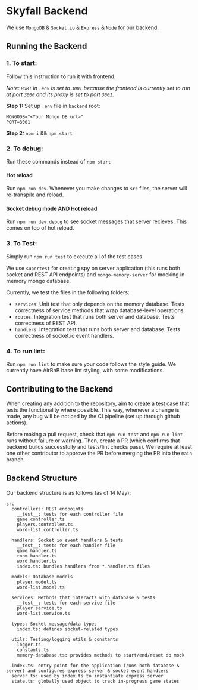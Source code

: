# Skyfall Backend

We use `MongoDB` & `Socket.io` & `Express` & `Node` for our backend. 

## Running the Backend
### 1. To start:
Follow this instruction to run it with frontend. 

*Note: `PORT` in `.env` is set to `3001` because the frontend is currently set to run at port `3000` and its proxy is set to port `3001`*.

**Step 1:** Set up `.env` file in `backend` root:
```
MONGODB="<Your Mongo DB url>"
PORT=3001
```
**Step 2:** `npm i` && `npm start`

### 2. To debug:
Run these commands instead of `npm start`
#### Hot reload
Run `npm run dev`. Whenever you make changes to `src` files, the server will re-transpile and reload.
#### Socket debug mode AND Hot reload
Run `npm run dev:debug` to see socket messages that server recieves. This comes on top of hot reload.

### 3. To Test:
Simply run `npm run test` to execute all of the test cases.

We use `supertest` for creating spy on server application (this runs both socket and REST API endpoints) and `mongo-memory-server` for mocking in-memory mongo database.

Currently, we test the files in the following folders:
- `services`: Unit test that only depends on the memory database. Tests correctness of service methods that wrap database-level operations.
- `routes`: Integration test that runs both server and database. Tests correctness of REST API.
- `handlers`: Integration test that runs both server and database. Tests correctness of socket.io event handlers.

### 4. To run lint:
Run `npm run lint` to make sure your code follows the style guide. We currently have AirBnB base lint styling, with some modifications.

## Contributing to the Backend
When creating any addition to the repository, aim to create a test case that tests the functionality where possible. This way, whenever a change is made, any bug will be noticed by the CI pipeline (set up through github actions).

Before making a pull request, check that `npm run test` and `npm run lint` runs without failure or warning. Then, create a PR (which confirms that backend builds successfully and tests/lint checks pass). We require at least one other contributor to approve the PR before merging the PR into the `main` branch.

## Backend Structure
Our backend structure is as follows (as of 14 May):
```
src
  controllers: REST endpoints
    __test__: tests for each controller file
    game.controller.ts
    players.controller.ts
    word-list.controller.ts

  handlers: Socket io event handlers & tests
    __test__: tests for each handler file
    game.handler.ts
    room.handler.ts
    word.handler.ts
    index.ts: bundles handlers from *.handler.ts files

  models: Database models
    player.model.ts
    word-list.model.ts

  services: Methods that interacts with database & tests
    __test__: tests for each service file
    player.service.ts
    word-list.service.ts

  types: Socket message/data types
    index.ts: defines socket-related types

  utils: Testing/logging utils & constants
    logger.ts
    constants.ts
    memory-database.ts: provides methods to start/end/reset db mock

  index.ts: entry point for the application (runs both database & server) and configures express server & socket event handlers
  server.ts: used by index.ts to instantiate express server
  state.ts: globally used object to track in-progress game states
```

